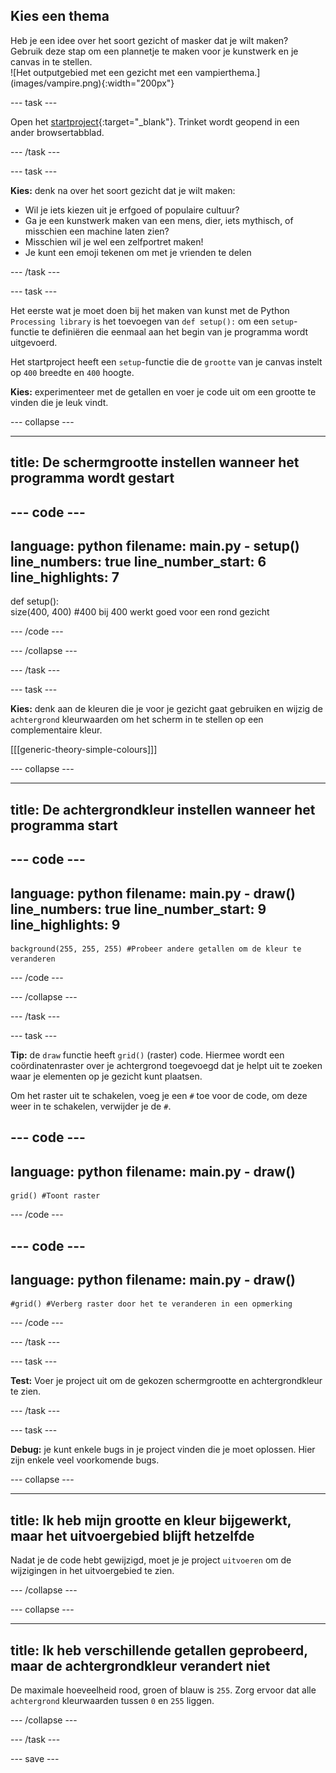 ## Kies een thema

<div style="display: flex; flex-wrap: wrap">
<div style="flex-basis: 200px; flex-grow: 1; margin-right: 15px;">
Heb je een idee over het soort gezicht of masker dat je wilt maken? Gebruik deze stap om een plannetje te maken voor je kunstwerk en je canvas in te stellen.
</div>
<div>
![Het outputgebied met een gezicht met een vampierthema.](images/vampire.png){:width="200px"}
</div>
</div>

--- task ---

Open het [startproject](https://trinket.io/library/trinkets/694f65f944){:target="_blank"}. Trinket wordt geopend in een ander browsertabblad.

--- /task ---

--- task ---

**Kies:** denk na over het soort gezicht dat je wilt maken:
+ Wil je iets kiezen uit je erfgoed of populaire cultuur?
+ Ga je een kunstwerk maken van een mens, dier, iets mythisch, of misschien een machine laten zien?
+ Misschien wil je wel een zelfportret maken!
+ Je kunt een emoji tekenen om met je vrienden te delen

--- /task ---

--- task ---

Het eerste wat je moet doen bij het maken van kunst met de Python `Processing library` is het toevoegen van `def setup():` om een `setup`-functie te definiëren die eenmaal aan het begin van je programma wordt uitgevoerd.

Het startproject heeft een `setup`-functie die de `grootte` van je canvas instelt op `400` breedte en `400` hoogte.

**Kies:** experimenteer met de getallen en voer je code uit om een grootte te vinden die je leuk vindt.

--- collapse ---

---
title: De schermgrootte instellen wanneer het programma wordt gestart
---

--- code ---
---
language: python filename: main.py - setup() line_numbers: true line_number_start: 6
line_highlights: 7
---
def setup():   
size(400, 400) #400 bij 400 werkt goed voor een rond gezicht

--- /code ---

--- /collapse ---

--- /task ---

--- task ---

**Kies:** denk aan de kleuren die je voor je gezicht gaat gebruiken en wijzig de `achtergrond` kleurwaarden om het scherm in te stellen op een complementaire kleur.

[[[generic-theory-simple-colours]]]

--- collapse ---

---
title: De achtergrondkleur instellen wanneer het programma start
---

--- code ---
---
language: python filename: main.py - draw() line_numbers: true line_number_start: 9
line_highlights: 9
---

    background(255, 255, 255) #Probeer andere getallen om de kleur te veranderen

--- /code ---

--- /collapse ---

--- /task ---

--- task ---

**Tip:** de `draw` functie heeft `grid()` (raster) code. Hiermee wordt een coördinatenraster over je achtergrond toegevoegd dat je helpt uit te zoeken waar je elementen op je gezicht kunt plaatsen.

Om het raster uit te schakelen, voeg je een `#` toe voor de code, om deze weer in te schakelen, verwijder je de `#`.

--- code ---
---
language: python
filename: main.py - draw()
---

    grid() #Toont raster

--- /code ---

--- code ---
---
language: python
filename: main.py - draw()
---

    #grid() #Verberg raster door het te veranderen in een opmerking

--- /code ---

--- /task ---

--- task ---

**Test:** Voer je project uit om de gekozen schermgrootte en achtergrondkleur te zien.

--- /task ---

--- task ---

**Debug:** je kunt enkele bugs in je project vinden die je moet oplossen. Hier zijn enkele veel voorkomende bugs.

--- collapse ---

---
title: Ik heb mijn grootte en kleur bijgewerkt, maar het uitvoergebied blijft hetzelfde
---

Nadat je de code hebt gewijzigd, moet je je project `uitvoeren` om de wijzigingen in het uitvoergebied te zien.

--- /collapse ---

--- collapse ---

---
title: Ik heb verschillende getallen geprobeerd, maar de achtergrondkleur verandert niet
---

De maximale hoeveelheid rood, groen of blauw is `255`. Zorg ervoor dat alle `achtergrond` kleurwaarden tussen `0` en `255` liggen.

--- /collapse ---

--- /task ---

--- save ---
